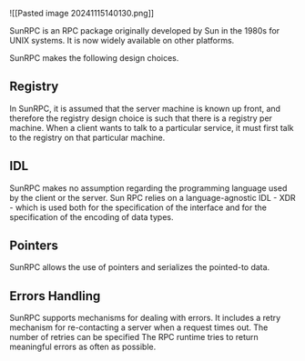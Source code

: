 
![[Pasted image 20241115140130.png]]

SunRPC is an RPC package originally developed by Sun in the 1980s for UNIX systems. It is now widely available on other platforms.

SunRPC makes the following design choices.

## Registry 

In SunRPC, it is assumed that the server machine is known up front, and therefore the registry design choice is such that there is a registry per machine. When a client wants to talk to a particular service, it must first talk to the registry on that particular machine.

## IDL 

SunRPC makes no assumption regarding the programming language used by the client or the server. Sun RPC relies on a language-agnostic IDL - XDR - which is used both for the specification of the interface and for the specification of the encoding of data types.

## Pointers 

SunRPC allows the use of pointers and serializes the pointed-to data.

## Errors Handling 

SunRPC supports mechanisms for dealing with errors. It includes a retry mechanism for re-contacting a server when a request times out. The number of retries can be specified
The RPC runtime tries to return meaningful errors as often as possible.

